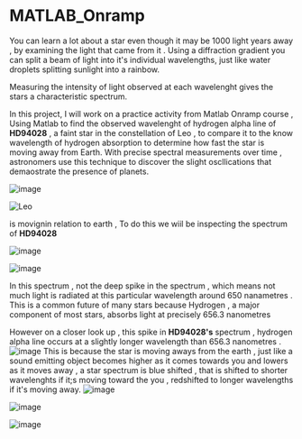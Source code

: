 # MATLAB_Onramp

You can learn a lot about a star even though it may be 1000 light years away , by examining the light that came from it . Using a diffraction gradient you can split a beam of light into it's individual wavelengths, just like water droplets splitting sunlight into a rainbow.

Measuring the intensity of light observed at each wavelenght gives the stars a characteristic spectrum.

In this project, I will work on a practice activity from Matlab Onramp course , Using Matlab to find the observed wavelenght of hydrogen alpha line of  **HD94028** , a faint star in the constellation of Leo , to compare it to the know wavelength of hydrogen absorption to determine how fast the star is moving away from Earth. With precise spectral measurements over time , astronomers use this technique to discover the slight oscllications that demaostrate the presence of planets.

![image](https://github.com/WahomeKezia/Stellar-Motion_MATLAB_Onramp/assets/90443938/0cd3ec08-5917-4b45-b3fc-2a271cd2f8b2)


![Leo](https://github.com/WahomeKezia/Stellar-Motion_MATLAB_Onramp/assets/90443938/c3d4d536-c743-4842-b61b-34804c17ddee) 

is movignin relation to earth , 
To do this we wiil be inspecting the spectrum of **HD94028** 

![image](https://github.com/WahomeKezia/Stellar-Motion_MATLAB_Onramp/assets/90443938/92f8156e-1b8f-474d-b191-87068bb771fb)

![image](https://github.com/WahomeKezia/Stellar-Motion_MATLAB_Onramp/assets/90443938/a827647d-6976-4e48-80b0-7e41b6629794)


In this spectrum , not the deep spike  in the spectrum , which means not much light is radiated at this particular wavelength around 650 nanametres . This is a common future  of many stars because Hydrogen , a major component of most stars, absorbs light at precisely 656.3 nanometres 

However on a closer look up ,  this spike in **HD94028's** spectrum ,  hydrogen alpha line occurs at a slightly longer wavelength than 656.3 nanometres .
![image](https://github.com/WahomeKezia/Stellar-Motion_MATLAB_Onramp/assets/90443938/f5c67186-e7c1-4262-9bdd-157f542afbc5)
This is because the star is moving aways from the earth , just like a sound emitting object becomes higher as it comes towards you and lowers as it moves away , a star  spectrum is blue shifted , that is shifted to shorter wavelenghts if it;s moving toward the you , redshifted to longer wavelengths if it's moving  away.
![image](https://github.com/WahomeKezia/Stellar-Motion_MATLAB_Onramp/assets/90443938/81457e3d-71dc-497c-b808-b373706d8bce)


![image](https://github.com/WahomeKezia/Stellar-Motion_MATLAB_Onramp/assets/90443938/10b39ea1-b1e8-4154-9be6-ad66cd6ef75e)

![image](https://github.com/WahomeKezia/Stellar-Motion_MATLAB_Onramp/assets/90443938/9226fd68-2c17-4610-9ab4-32208e960eb9)



